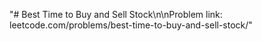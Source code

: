"# Best Time to Buy and Sell Stock\n\nProblem link: leetcode.com/problems/best-time-to-buy-and-sell-stock/" 
